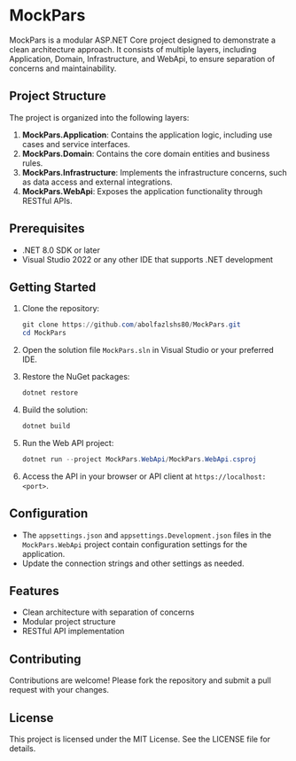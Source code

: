 # MockPars

MockPars is a modular ASP.NET Core project designed to demonstrate a clean architecture approach. It consists of multiple layers, including Application, Domain, Infrastructure, and WebApi, to ensure separation of concerns and maintainability.

## Project Structure

The project is organized into the following layers:

1. **MockPars.Application**: Contains the application logic, including use cases and service interfaces.
2. **MockPars.Domain**: Contains the core domain entities and business rules.
3. **MockPars.Infrastructure**: Implements the infrastructure concerns, such as data access and external integrations.
4. **MockPars.WebApi**: Exposes the application functionality through RESTful APIs.

## Prerequisites

- .NET 8.0 SDK or later
- Visual Studio 2022 or any other IDE that supports .NET development

## Getting Started

1. Clone the repository:
   ```powershell
   git clone https://github.com/abolfazlshs80/MockPars.git
   cd MockPars
   ```

2. Open the solution file `MockPars.sln` in Visual Studio or your preferred IDE.

3. Restore the NuGet packages:
   ```powershell
   dotnet restore
   ```

4. Build the solution:
   ```powershell
   dotnet build
   ```

5. Run the Web API project:
   ```powershell
   dotnet run --project MockPars.WebApi/MockPars.WebApi.csproj
   ```

6. Access the API in your browser or API client at `https://localhost:<port>`.

## Configuration

- The `appsettings.json` and `appsettings.Development.json` files in the `MockPars.WebApi` project contain configuration settings for the application.
- Update the connection strings and other settings as needed.

## Features

- Clean architecture with separation of concerns
- Modular project structure
- RESTful API implementation

## Contributing

Contributions are welcome! Please fork the repository and submit a pull request with your changes.

## License

This project is licensed under the MIT License. See the LICENSE file for details.